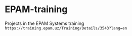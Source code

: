# EPAM-training
Projects in the EPAM Systems training
`https://training.epam.uz/Training/Details/3543?lang=en`
